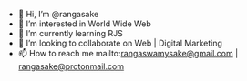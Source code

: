 - 👋 Hi, I’m @rangasake
- 👀 I’m interested in World Wide Web
- 🌱 I’m currently learning RJS
- 💞️ I’m looking to collaborate on Web | Digital Marketing
- 📫 How to reach me mailto:rangaswamysake@gmail.com | rangasake@protonmail.com

<!---
rangasake/rangasake is a ✨ special ✨ repository because its `README.md` (this file) appears on your GitHub profile.
You can click the Preview link to take a look at your changes.
--->
